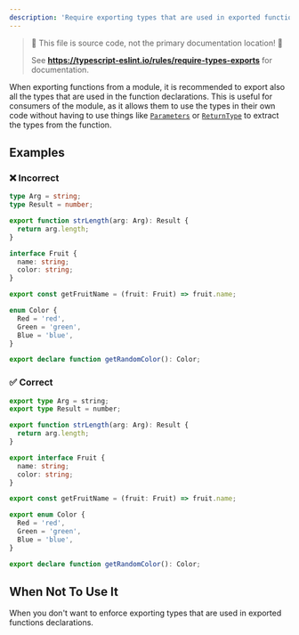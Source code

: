 ```yaml
---
description: 'Require exporting types that are used in exported functions declarations.'
---
```


> 🛑 This file is source code, not the primary documentation location! 🛑
>
> See **https://typescript-eslint.io/rules/require-types-exports** for documentation.

When exporting functions from a module, it is recommended to export also all the
types that are used in the function declarations. This is useful for consumers of
the module, as it allows them to use the types in their own code without having to
use things like [`Parameters`](https://www.typescriptlang.org/docs/handbook/utility-types.html#parameterstype)
or [`ReturnType`](https://www.typescriptlang.org/docs/handbook/utility-types.html#returntypetype) to extract the types from the function.

## Examples

<!--tabs-->

### ❌ Incorrect

```ts
type Arg = string;
type Result = number;

export function strLength(arg: Arg): Result {
  return arg.length;
}

interface Fruit {
  name: string;
  color: string;
}

export const getFruitName = (fruit: Fruit) => fruit.name;

enum Color {
  Red = 'red',
  Green = 'green',
  Blue = 'blue',
}

export declare function getRandomColor(): Color;
```

### ✅ Correct

```ts
export type Arg = string;
export type Result = number;

export function strLength(arg: Arg): Result {
  return arg.length;
}

export interface Fruit {
  name: string;
  color: string;
}

export const getFruitName = (fruit: Fruit) => fruit.name;

export enum Color {
  Red = 'red',
  Green = 'green',
  Blue = 'blue',
}

export declare function getRandomColor(): Color;
```

<!--/tabs-->

## When Not To Use It

When you don't want to enforce exporting types that are used in exported functions declarations.
